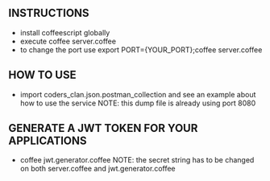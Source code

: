INSTRUCTIONS
------------

- install coffeescript globally
- execute coffee server.coffee
- to change the port use
  export PORT={YOUR_PORT};coffee server.coffee

HOW TO USE
----------

- import coders_clan.json.postman_collection and see an example about how to use the service
  NOTE: this dump file is already using port 8080

GENERATE A JWT TOKEN FOR YOUR APPLICATIONS
------------------------------------------

- coffee jwt.generator.coffee
  NOTE: the secret string has to be changed on both server.coffee and jwt.generator.coffee
